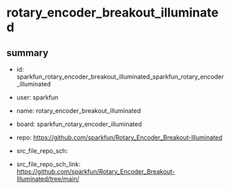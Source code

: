 # rotary_encoder_breakout_illuminated
 
## summary 
* id: sparkfun_rotary_encoder_breakout_illuminated_sparkfun_rotary_encoder_illuminated
* user: sparkfun
* name: rotary_encoder_breakout_illuminated
* board: sparkfun_rotary_encoder_illuminated
* repo: https://github.com/sparkfun/Rotary_Encoder_Breakout-Illuminated



* src_file_repo_sch: 
* src_file_repo_sch_link: https://github.com/sparkfun/Rotary_Encoder_Breakout-Illuminated/tree/main/






